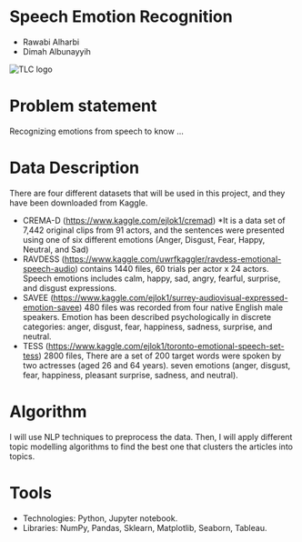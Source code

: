 # Speech Emotion Recognition
* Rawabi Alharbi
* Dimah Albunayyih

![TLC logo](https://www.counselingintegrity.com/wp-content/uploads/2020/05/get-in-touch-with-emotions.png)

# Problem statement
Recognizing emotions from speech to know ...

# Data Description
There are four different datasets that will be used in this project, and they have been downloaded from Kaggle.
* CREMA-D (https://www.kaggle.com/ejlok1/cremad)
*It is a data set of 7,442 original clips from 91 actors, and the sentences were presented using one of six different emotions (Anger, Disgust, Fear, Happy, Neutral, and Sad)
* RAVDESS (https://www.kaggle.com/uwrfkaggler/ravdess-emotional-speech-audio)
contains 1440 files, 60 trials per actor x 24 actors. Speech emotions includes calm, happy, sad, angry, fearful, surprise, and disgust expressions. 
* SAVEE (https://www.kaggle.com/ejlok1/surrey-audiovisual-expressed-emotion-savee)
480 files was recorded from four native English male speakers. Emotion has been described psychologically in discrete categories: anger, disgust, fear, happiness, sadness, surprise, and neutral.
* TESS (https://www.kaggle.com/ejlok1/toronto-emotional-speech-set-tess)
2800 files, There are a set of 200 target words were spoken by two actresses (aged 26 and 64 years). seven emotions (anger, disgust, fear, happiness, pleasant surprise, sadness, and neutral).

# Algorithm
I will use NLP techniques to preprocess the data. Then, I will apply different topic modelling algorithms to find the best one that clusters the articles into topics.

# Tools
* Technologies: Python, Jupyter notebook.
* Libraries: NumPy, Pandas, Sklearn, Matplotlib, Seaborn, Tableau.
